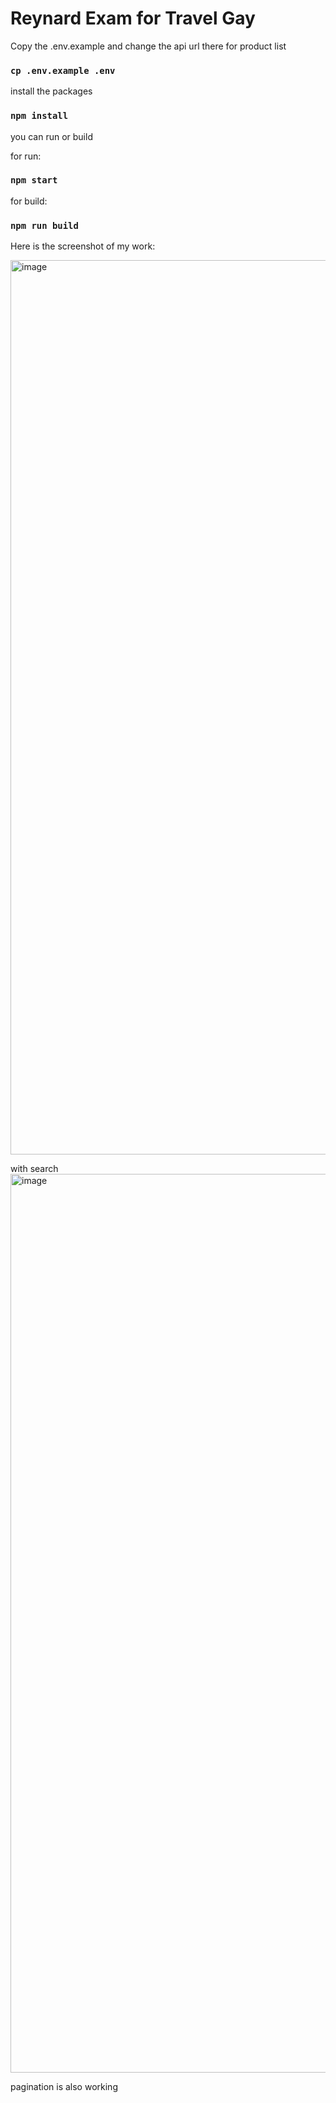 # Reynard Exam for Travel Gay

Copy the .env.example and change the api url there for product list
### `cp .env.example .env`

install the packages
### `npm install`

you can run or build 

for run:
### `npm start`

for build:
### `npm run build`

Here is the screenshot of my work:

<img width="1431" alt="image" src="https://github.com/user-attachments/assets/6502a6d1-c114-43c2-9e2d-7695ee70c3a7">


with search
<img width="1438" alt="image" src="https://github.com/user-attachments/assets/56a160d6-124a-403b-8b73-75ee75cacf63">


pagination is also working
